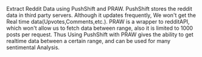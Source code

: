 Extract Reddit Data using PushShift and PRAW.
PushShift stores the reddit data in third party servers. Although it updates frequently, We won't get the Real time data(Upvotes,Comments,etc.).
PRAW is a wrapper to redditAPI, which won't allow us to fetch data between range, also it is limited to 1000 posts per request.
Thus Using PushShift with PRAW gives the ability to get realtime data between a certain range, and can be used for many sentimental Analysis.
